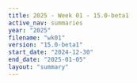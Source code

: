 ```yaml
---
title: 2025 - Week 01 - 15.0-beta1
active_nav: summaries
year: "2025"
filename: "wk01"
version: "15.0-beta1"
start_date: "2024-12-30"
end_date: "2025-01-05"
layout: "summary"
---
```

